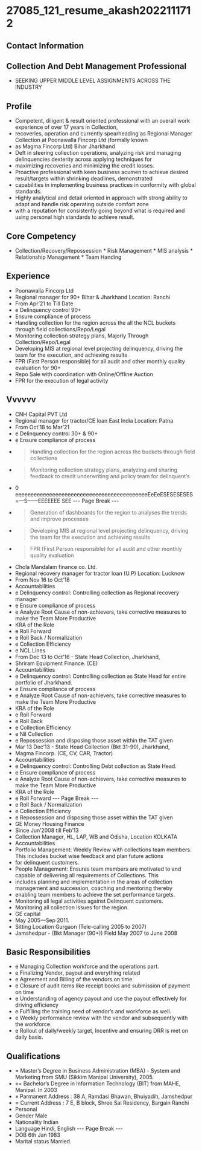 # 27085_121_resume_akash2022111712

## Contact Information



## Collection And Debt Management Professional

* SEEKING UPPER MIDDLE LEVEL ASSIGNMENTS ACROSS THE INDUSTRY


## Profile

* Competent, diligent & result oriented professional with an overall work experience of over 17 years in Collection,
* recoveries, operation and currently spearheading as Regional Manager Collection at Poonawalla Fincorp Ltd (formally known
* as Magma Fincorp Ltd) Bihar Jharkhand
* Deft in steering collection operations, analyzing risk and managing delinquencies dexterity across applying techniques for
* maximizing recoveries and minimizing the credit losses.
* Proactive professional with keen business acumen to achieve desired result/targets within shrinking deadlines, demonstrated
* capabilities in implementing business practices in conformity with global standards.
* Highly analytical and detail oriented in approach with strong ability to adapt and handle risk operating outside comfort zone
* with a reputation for consistently going beyond what is required and using personal high standards to achieve result.


## Core Competency

* Collection/Recovery/Repossession * Risk Management * MIS analysis * Relationship Management * Team Handing


## Experience

* Poonawalla Fincorp Ltd
* Regional manager for 90+ Bihar & Jharkhand Location: Ranchi
* From Apr’21 to Till Date
* e Delinquency control 90+
* Ensure compliance of process
* Handling collection for the region across the all the NCL buckets through field collections/Repo/Legal
* Monitoring collection strategy plans, Majorly Through Collection/Repo/Legal
* Developing MIS at regional level projecting delinquency, driving the team for the execution, and achieving results
* FPR (First Person responsible) for all audit and other monthly quality evaluation for 90+
* Repo Sale with coordination with Online/Offline Auction
* FPR for the execution of legal activity


## Vvvvvv

* CNH Capital PVT Ltd
* Regional manager for tractor/CE loan East India Location: Patna
* From Oct’18 to Mar’21
* e Delinquency control 30+ & 90+
* e Ensure compliance of process
* > Handling collection for the region across the buckets through field collections
* > Monitoring collection strategy plans, analyzing and sharing feedback to credit underwriting and policy team for delinquent’s
* 0  eeeeeeeeeeeeeeeeeeeeeeeeeeeeeeeeeeeeeeeeeeeEeEeESESESESES=—S——EEEEEEE SEE
--- Page Break ---
* > Generation of dashboards for the region to analyses the trends and improve processes
* > Developing MIS at regional level projecting delinquency, driving the team for the execution and achieving results
* > FPR (First Person responsible) for all audit and other monthly quality evaluation
* Chola Mandalam finance co. Ltd.
* Regional recovery manager for tractor loan (U.P) Location: Lucknow
* From Nov 16 to Oct’18
* Accountabilities
* e Delinquency control: Controlling collection as Regional recovery manager
* e Ensure compliance of process
* e Analyze Root Cause of non-achievers, take corrective measures to make the Team More Productive
* KRA of the Role
* e Roll Forward
* e Roll Back / Normalization
* e Collection Efficiency
* e NCL Lines
* From Dec 13 to Oct’16 - State Head Collection, Jharkhand,
* Shriram Equipment Finance. (CE)
* Accountabilities
* e Delinquency control: Controlling collection as State Head for entire portfolio of Jharkhand.
* e Ensure compliance of process
* e Analyze Root Cause of non-achievers, take corrective measures to make the Team More Productive
* KRA of the Role
* e Roll Forward
* e Roll Back
* e Collection Efficiency
* e Nil Collection
* e Repossession and disposing those asset within the TAT given
* Mar 13 Dec’13 - State Head Collection (Bkt 31-90), Jharkhand,
* Magma Fincorp. (CE, CV, CAR, Tractor)
* Accountabilities
* e Delinquency control: Controlling Debt collection as State Head.
* e Ensure compliance of process
* e Analyze Root Cause of non-achievers, take corrective measures to make the Team More Productive
* KRA of the Role
* e Roll Forward
--- Page Break ---
* e Roll Back / Normalization
* e Collection Efficiency
* e Repossession and disposing those asset within the TAT given
* GE Money Housing Finance
* Since Jun’2008 till Feb’13
* Collection Manager, HL, LAP, WB and Odisha, Location KOLKATA
* Accountabilities
* Portfolio Management: Weekly Review with collections team members. This includes bucket wise feedback and plan future actions
* for delinquent customers.
* People Management: Ensures team members are motivated to and capable of delivering all requirements of Collections. This
* includes planning and implementation in the areas of collection management and succession, coaching and mentoring thereby
* enabling team members to achieve the set performance targets.
* Monitoring all legal activities against Delinquent customers.
* Monitoring all collection issues for the region.
* GE capital
* May 2005—Sep 2011.
* Sitting Location Gurgaon (Tele-calling 2005 to 2007)
* Jamshedpur - (Bkt Manager (90+)) Field May 2007 to June 2008


## Basic Responsibilities

* e Managing Collection workforce and the operations part.
* e Finalizing Vendor, payout and everything related
* e Agreement and Billing of the vendors on time
* e Closure of audit items like receipt books and submission of payment on time
* e Understanding of agency payout and use the payout effectively for driving efficiency
* e Fulfilling the training need of vendor’s and workforce as well.
* e Weekly performance review with the vendor and subsequently with the workforce.
* e Rollout of daily/weekly target, Incentive and ensuring DRR is met on daily basis.


## Qualifications

* =  Master’s Degree in Business Administration (MBA) - System and Marketing from SMU (Sikkim Manipal University), 2005.
* «= Bachelor’s Degree in Information Technology (BIT) from MAHE, Manipal. In 2003
* » Parmanent Address : 38 A, Ramdasi Bhawan, Bhuiyadih, Jamshedpur
* = Current Address : 7 E, B block, Shree Sai Residency, Bargain Ranchi
* Personal
* Gender Male
* Nationality Indian
* Language Hindi, English
--- Page Break ---
* DOB 6th Jan 1983
* Marital status Married.

